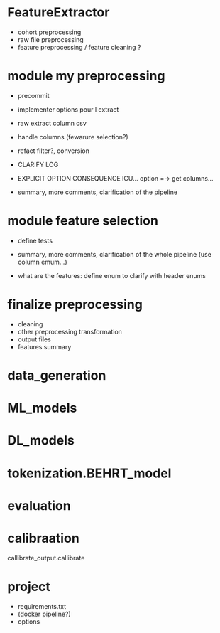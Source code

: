 # FeatureExtractor

- cohort preprocessing 
-  raw file preprocessing
- feature preprocessing / feature cleaning ?



# module my preprocessing
- precommit 

- implementer options pour l extract

- raw extract column csv

- handle columns (fewarure selection?)

- refact filter?, conversion

- CLARIFY LOG

- EXPLICIT OPTION CONSEQUENCE ICU... option =-> get columns...

- summary, more comments, clarification of the pipeline





# module feature selection

- define tests

- summary, more comments, clarification of the whole pipeline (use column emum...)

- what are the features: define enum to clarify with header enums

# finalize preprocessing
- cleaning 
- other preprocessing transformation
- output files
- features summary


# data_generation


# ML_models

# DL_models

# tokenization.BEHRT_model

# evaluation

# calibraation

callibrate_output.callibrate

# project
- requirements.txt
- (docker pipeline?)
- options
